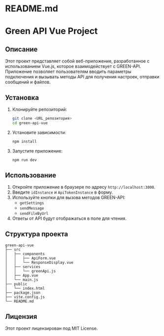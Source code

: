 # README.md

# Green API Vue Project

## Описание

Этот проект представляет собой веб-приложение, разработанное с использованием Vue.js, которое взаимодействует с GREEN-API. Приложение позволяет пользователям вводить параметры подключения и вызывать методы API для получения настроек, отправки сообщений и файлов.

## Установка

1. Клонируйте репозиторий:
   ```bash
   git clone <URL_репозитория>
   cd green-api-vue
   ```

2. Установите зависимости:
   ```bash
   npm install
   ```

3. Запустите приложение:
   ```bash
   npm run dev
   ```

## Использование

1. Откройте приложение в браузере по адресу `http://localhost:3000`.
2. Введите `idInstance` и `ApiTokenInstance` в форму.
3. Используйте кнопки для вызова методов GREEN-API:
   - `getSettings`
   - `sendMessage`
   - `sendFileByUrl`
4. Ответы от API будут отображаться в поле для чтения.

## Структура проекта

```
green-api-vue
├── src
│   ├── components
│   │   ├── ApiForm.vue
│   │   └── ResponseDisplay.vue
│   ├── services
│   │   └── greenApi.js
│   ├── App.vue
│   └── main.js
├── public
│   └── index.html
├── package.json
├── vite.config.js
└── README.md
```

## Лицензия

Этот проект лицензирован под MIT License.